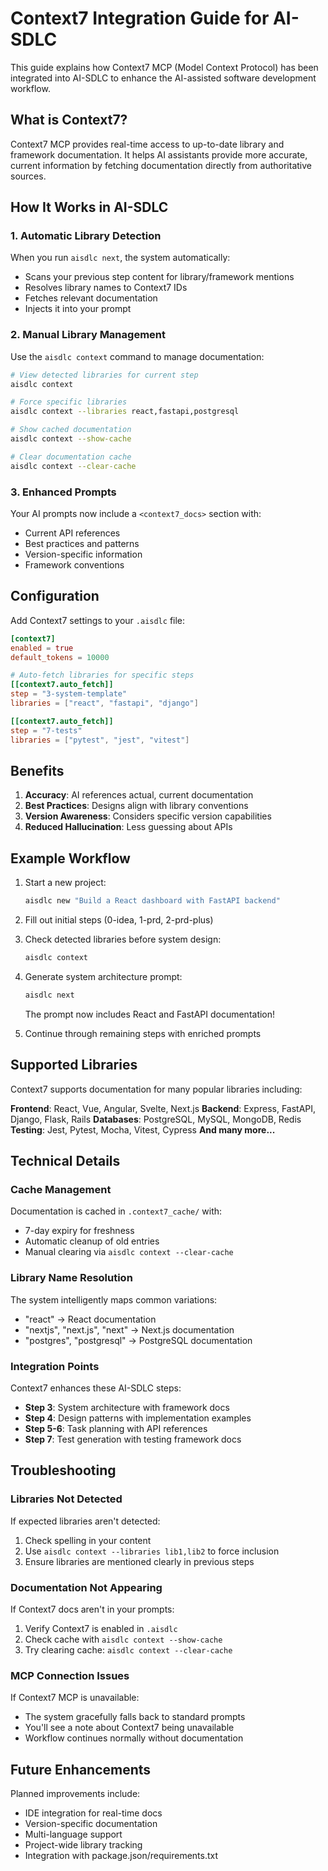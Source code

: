 # Context7 Integration Guide for AI-SDLC

This guide explains how Context7 MCP (Model Context Protocol) has been integrated into AI-SDLC to enhance the AI-assisted software development workflow.

## What is Context7?

Context7 MCP provides real-time access to up-to-date library and framework documentation. It helps AI assistants provide more accurate, current information by fetching documentation directly from authoritative sources.

## How It Works in AI-SDLC

### 1. Automatic Library Detection

When you run `aisdlc next`, the system automatically:
- Scans your previous step content for library/framework mentions
- Resolves library names to Context7 IDs
- Fetches relevant documentation
- Injects it into your prompt

### 2. Manual Library Management

Use the `aisdlc context` command to manage documentation:

```bash
# View detected libraries for current step
aisdlc context

# Force specific libraries
aisdlc context --libraries react,fastapi,postgresql

# Show cached documentation
aisdlc context --show-cache

# Clear documentation cache
aisdlc context --clear-cache
```

### 3. Enhanced Prompts

Your AI prompts now include a `<context7_docs>` section with:
- Current API references
- Best practices and patterns
- Version-specific information
- Framework conventions

## Configuration

Add Context7 settings to your `.aisdlc` file:

```toml
[context7]
enabled = true
default_tokens = 10000

# Auto-fetch libraries for specific steps
[[context7.auto_fetch]]
step = "3-system-template"
libraries = ["react", "fastapi", "django"]

[[context7.auto_fetch]]
step = "7-tests"
libraries = ["pytest", "jest", "vitest"]
```

## Benefits

1. **Accuracy**: AI references actual, current documentation
2. **Best Practices**: Designs align with library conventions
3. **Version Awareness**: Considers specific version capabilities
4. **Reduced Hallucination**: Less guessing about APIs

## Example Workflow

1. Start a new project:
   ```bash
   aisdlc new "Build a React dashboard with FastAPI backend"
   ```

2. Fill out initial steps (0-idea, 1-prd, 2-prd-plus)

3. Check detected libraries before system design:
   ```bash
   aisdlc context
   ```

4. Generate system architecture prompt:
   ```bash
   aisdlc next
   ```

   The prompt now includes React and FastAPI documentation!

5. Continue through remaining steps with enriched prompts

## Supported Libraries

Context7 supports documentation for many popular libraries including:

**Frontend**: React, Vue, Angular, Svelte, Next.js
**Backend**: Express, FastAPI, Django, Flask, Rails
**Databases**: PostgreSQL, MySQL, MongoDB, Redis
**Testing**: Jest, Pytest, Mocha, Vitest, Cypress
**And many more...**

## Technical Details

### Cache Management

Documentation is cached in `.context7_cache/` with:
- 7-day expiry for freshness
- Automatic cleanup of old entries
- Manual clearing via `aisdlc context --clear-cache`

### Library Name Resolution

The system intelligently maps common variations:
- "react" → React documentation
- "nextjs", "next.js", "next" → Next.js documentation
- "postgres", "postgresql" → PostgreSQL documentation

### Integration Points

Context7 enhances these AI-SDLC steps:
- **Step 3**: System architecture with framework docs
- **Step 4**: Design patterns with implementation examples
- **Step 5-6**: Task planning with API references
- **Step 7**: Test generation with testing framework docs

## Troubleshooting

### Libraries Not Detected

If expected libraries aren't detected:
1. Check spelling in your content
2. Use `aisdlc context --libraries lib1,lib2` to force inclusion
3. Ensure libraries are mentioned clearly in previous steps

### Documentation Not Appearing

If Context7 docs aren't in your prompts:
1. Verify Context7 is enabled in `.aisdlc`
2. Check cache with `aisdlc context --show-cache`
3. Try clearing cache: `aisdlc context --clear-cache`

### MCP Connection Issues

If Context7 MCP is unavailable:
- The system gracefully falls back to standard prompts
- You'll see a note about Context7 being unavailable
- Workflow continues normally without documentation

## Future Enhancements

Planned improvements include:
- IDE integration for real-time docs
- Version-specific documentation
- Multi-language support
- Project-wide library tracking
- Integration with package.json/requirements.txt